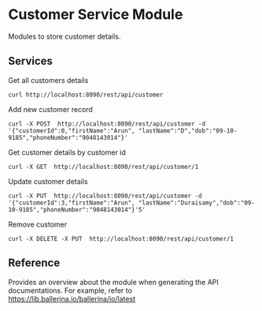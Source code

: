 # Customer Service Module

Modules to store customer details. 

## Services
Get all customers details

````
curl http://localhost:8090/rest/api/customer
````

Add new customer record
````
curl -X POST  http://localhost:8090/rest/api/customer -d '{"customerId":0,"firstName":"Arun", "lastName":"D","dob":"09-10-9185","phoneNumber":"9048143014"}'
````
Get customer details by customer id 
````
curl -X GET  http://localhost:8090/rest/api/customer/1
````

Update customer details
````
curl -X PUT  http://localhost:8090/rest/api/customer -d '{"customerId":3,"firstName":"Arun", "lastName":"Duraisamy","dob":"09-10-9185","phoneNumber":"9048143014"}'5'
````
Remove customer
````
curl -X DELETE -X PUT  http://localhost:8090/rest/api/customer/1
````
## Reference
Provides an overview about the module when generating the API documentations.
For example, refer to https://lib.ballerina.io/ballerina/io/latest

